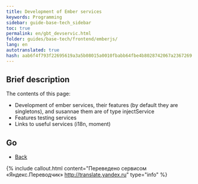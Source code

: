 ```yaml
--- 
title: Development of Ember services 
keywords: Programming 
sidebar: guide-base-tech_sidebar 
toc: true 
permalink: en/gbt_devservic.html 
folder: guides/base-tech/frontend/emberjs/ 
lang: en 
autotranslated: true 
hash: aab6f4f793f22695619a3a5b08015a0010fbabb64fbe4b8028742067a2367269 
--- 
```


## Brief description 

The contents of this page: 

* Development of ember services, their features (by default they are singletons), and susannae them are of type injectService 
* Features testing services 
* Links to useful services (i18n, moment) 

## Go 

* [Back](gbt_emberjs.html)


{% include callout.html content="Переведено сервисом «Яндекс.Переводчик» <http://translate.yandex.ru>" type="info" %}